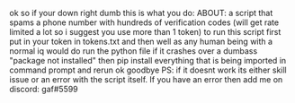 ok so if your down right dumb this is what you do:
ABOUT: a script that spams a phone number with hundreds of verification codes (will get rate limited a lot so i suggest you use more than 1 token)
to run this script first put in your token in tokens.txt and then well as any human being with a normal iq would do run the python file
if it crashes over a dumbass "package not installed" then pip install everything that is being imported in command prompt and rerun
ok goodbye
PS: if it doesnt work its either skill issue or an error with the script itself. If you have an error then add me on discord: gaf#5599
